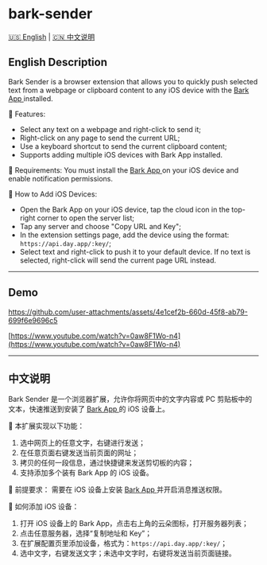 # bark-sender

[🇺🇸 English](#english-description) | [🇨🇳 中文说明](#中文说明)

## English Description

Bark Sender is a browser extension that allows you to quickly push selected text from a webpage or clipboard content to any iOS device with the [ Bark App ](https://apps.apple.com/app/bark-custom-notifications/id1403753865) installed.

🧩 Features:
- Select any text on a webpage and right-click to send it;
- Right-click on any page to send the current URL;
- Use a keyboard shortcut to send the current clipboard content;
- Supports adding multiple iOS devices with Bark App installed.

📌 Requirements:
You must install the [ Bark App ](https://apps.apple.com/app/bark-custom-notifications/id1403753865) on your iOS device and enable notification permissions.

📱 How to Add iOS Devices:
- Open the Bark App on your iOS device, tap the cloud icon in the top-right corner to open the server list;
- Tap any server and choose "Copy URL and Key";
- In the extension settings page, add the device using the format: `https://api.day.app/:key/`;
- Select text and right-click to push it to your default device. If no text is selected, right-click will send the current page URL instead.

---

## Demo

https://github.com/user-attachments/assets/4e1cef2b-660d-45f8-ab79-699f6e9696c5

[https://www.youtube.com/watch?v=0aw8F1Wo-n4](https://www.youtube.com/watch?v=0aw8F1Wo-n4)

---
## 中文说明

Bark Sender 是一个浏览器扩展，允许你将网页中的文字内容或 PC 剪贴板中的文本，快速推送到安装了 [ Bark App ](https://apps.apple.com/app/bark-custom-notifications/id1403753865) 的 iOS 设备上。

🧩  本扩展实现以下功能：
1. 选中网页上的任意文字，右键进行发送；
2. 在任意页面右键发送当前页面的网址；
3. 拷贝的任何一段信息，通过快捷键来发送剪切板的内容；
4. 支持添加多个装有 Bark App 的 iOS 设备。

📌  前提要求：
需要在 iOS 设备上安装 [ Bark App ](https://apps.apple.com/app/bark-custom-notifications/id1403753865) 并开启消息推送权限。

📱  如何添加 iOS 设备：
1. 打开 iOS 设备上的 Bark App，点击右上角的云朵图标，打开服务器列表；
2. 点击任意服务器，选择“复制地址和 Key”； 
3. 在扩展配置页里添加设备，格式为：`https://api.day.app/:key/`；
4. 选中文字，右键发送文字；未选中文字时，右键将发送当前页面链接。
